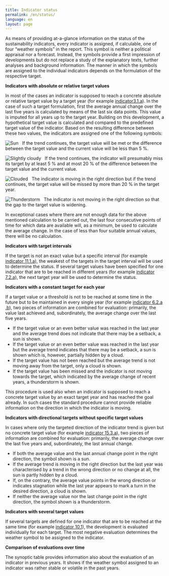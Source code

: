 ```yaml
---
title: Indicator status
permalink: /en/status/
language: en
layout: page
---
```


As means of providing at-a-glance information on the status of the sustainability indicators, every indicator is assigned, if calculable, one of four “weather symbols” in the report. This symbol is neither a political appraisal nor a forecast. Instead, the symbols provide a first impression of developments but do not replace a study of the explanatory texts, further analyses and background information. The manner in which the symbols are assigned to the individual indicators depends on the formulation of the respective target.

<b>Indicators with absolute or relative target values</b>

In most of the cases an indicator is supposed to reach a concrete absolute or relative target value by a target year (for example [indicator3.1.a](https://dns-indikatoren.de/en/3-1-ab/)). In the case of such a target formulation, first the average annual change over the last five years is calculated by means of the last six data points. This value is imputed for all years up to the target year. Building on this development, a hypothetical target value is calculated and compared to the predefined target value of the indicator. Based on the resulting difference between these two values, the indicators are assigned one of the following symbols:

<img src="http://sdg-indikatoren.de/public/Wettersymbole/Sonne.png" alt="Sun" /> &nbsp; If the trend continues, the target value will be met or the difference between the target value and the current value will be less than 5 %.

<img src="http://sdg-indikatoren.de/public/Wettersymbole/Leicht bewölkt.png" alt="Slightly cloudy" /> &nbsp;	If the trend continues, the indicator will presumably miss its target by at least 5 % and at most 20 % of the difference between the target value and the current value.

<img src="http://sdg-indikatoren.de/public/Wettersymbole/Wolke.png" alt="Clouded" /> &nbsp; The indicator is moving in the right direction but if the trend continues, the target value will be missed by more than 20 % in the target year.

<img src="http://sdg-indikatoren.de/public/Wettersymbole/Blitz.png" alt="Thunderstorm" /> &nbsp; The indicator is not moving in the right direction so that the gap to the target value is widening.

In exceptional cases where there are not enough data for the above mentioned calculation to be carried out, the last four consecutive points of time for which data are available will, as a minimum, be used to calculate the average change. In the case of less than four suitable annual values, there will be no calculation.

<b>Indicators with target intervals</b>

If the target is not an exact value but a specific interval (for example [indicator 11.1.a](https://dns-indikatoren.de/en/11-1-a/)), the weakest of the targets in the target interval will be used to determine the status. If several target values have been specified for one indicator that are to be reached in different years (for example [indicator 7.2.a](https://dns-indikatoren.de/en/7-2-a/)), the next target year will be used to determine the status.

<b>Indicators with a constant target for each year</b>

If a target value or a threshold is not to be reached at some time in the future but to be maintained in every single year (for example [indicator 6.2.a ,b](https://dns-indikatoren.de/en/6-2-ab/)), two pieces of information are combined for evaluation: primarily, the value last achieved and, subordinately, the average change over the last five years.

* If the target value or an even better value was reached in the last year and the average trend does not indicate that there may be a setback, a sun is shown.
* If the target value or an even better value was reached in the last year but the average trend indicates that there may be a setback, a sun is shown which is, however, partially hidden by a cloud.
* If the target value has not been reached but the average trend is not moving away from the target, only a cloud is shown.
* If the target value has been missed and the indicator is not moving towards the target, which indicated by the average change of recent years, a thunderstorm is shown.

This procedure is used also when an indicator is supposed to reach a concrete target value by an exact target year and has reached the goal already. In such cases the standard procedure cannot provide reliable information on the direction in which the indicator is moving.

<b>Indicators with directional targets without specific target values</b>

In cases where only the targeted direction of the indicator trend is given but no concrete target value (for example [indicator 15.3.a](https://dns-indikatoren.de/en/15-3-ab/)), two pieces of information are combined for evaluation: primarily, the average change over the last five years and, subordinately, the last annual change.

* If both the average value and the last annual change point in the right direction, the symbol shown is a sun.
* If the average trend is moving in the right direction but the last year was characterised by a trend in the wrong direction or no change at all, the sun is partly hidden by a cloud.
* If, on the contrary, the average value points in the wrong direction or indicates stagnation while the last year appears to mark a turn in the desired direction, a cloud is shown.
* If neither the average value nor the last change point in the right direction, the symbol shown is a thunderstorm.

<b>Indicators with several target values</b>

If several targets are defined for one indicator that are to be reached at the same time (for example  [indicator 10.1](https://dns-indikatoren.de/en/10-1/)), the development is evaluated individually for each target. The most negative evaluation determines the weather symbol to be assigned to the indicator.

<b>Comparison of evaluations over time</b>

The synoptic table provides information also about the evaluation of an indicator in previous years. It shows if the weather symbol assigned to an indicator was rather stable or volatile in the past years.

